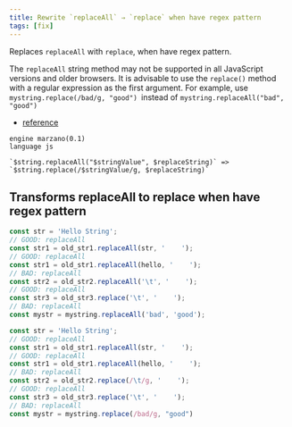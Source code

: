 ```yaml
---
title: Rewrite `replaceAll` ⇒ `replace` when have regex pattern
tags: [fix]
---
```


Replaces `replaceAll` with `replace`, when have regex pattern.

The `replaceAll` string method may not be supported in all JavaScript versions and older browsers. It is advisable to use the `replace()` method with a regular expression as the first argument. For example, use `mystring.replace(/bad/g, "good") `instead of `mystring.replaceAll("bad", "good")`

- [reference](https://discourse.threejs.org/t/replaceall-is-not-a-function/14585)


```grit
engine marzano(0.1)
language js

`$string.replaceAll("$stringValue", $replaceString)` => `$string.replace(/$stringValue/g, $replaceString)`
```

## Transforms replaceAll to replace when have regex pattern

```javascript
const str = 'Hello String';
// GOOD: replaceAll
const str1 = old_str1.replaceAll(str, '    ');
// GOOD: replaceAll
const str1 = old_str1.replaceAll(hello, '    ');
// BAD: replaceAll
const str2 = old_str2.replaceAll('\t', '    ');
// GOOD: replaceAll
const str3 = old_str3.replace('\t', '    ');
// BAD: replaceAll
const mystr = mystring.replaceAll('bad', 'good');
```

```javascript
const str = 'Hello String';
// GOOD: replaceAll
const str1 = old_str1.replaceAll(str, '    ');
// GOOD: replaceAll
const str1 = old_str1.replaceAll(hello, '    ');
// BAD: replaceAll
const str2 = old_str2.replace(/\t/g, '    ');
// GOOD: replaceAll
const str3 = old_str3.replace('\t', '    ');
// BAD: replaceAll
const mystr = mystring.replace(/bad/g, "good")
```
